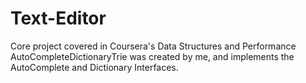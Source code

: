 # Text-Editor
Core project covered in Coursera's Data Structures and Performance
AutoCompleteDictionaryTrie was created by me, and implements the AutoComplete and Dictionary Interfaces.
